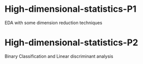 # High-dimensional-statistics-P1

EDA with some dimension reduction techniques

# High-dimensional-statistics-P2

Binary Classification and Linear discriminant analysis

